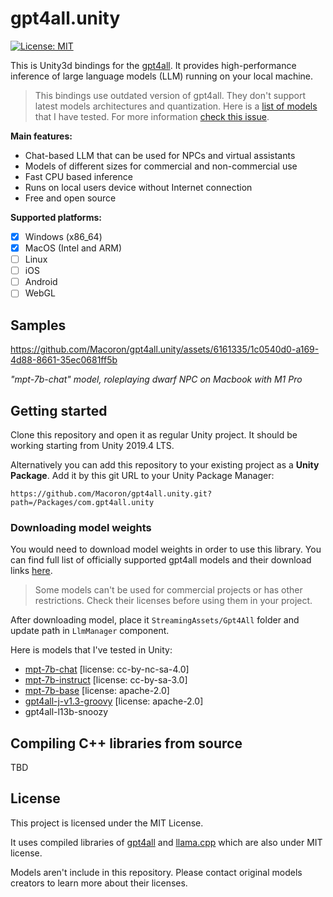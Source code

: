 # gpt4all.unity
[![License: MIT](https://img.shields.io/badge/license-MIT-blue.svg)](https://opensource.org/licenses/MIT) 

This is Unity3d bindings for the [gpt4all](https://github.com/nomic-ai/gpt4all). It provides high-performance inference of large language models (LLM) running on your local machine.

> This bindings use outdated version of gpt4all. They don't support latest models architectures and quantization. Here is a [list of models](#downloading-model-weights) that I have tested. For more information [check this issue](https://github.com/Macoron/gpt4all.unity/issues/11).

**Main features:**
- Chat-based LLM that can be used for NPCs and virtual assistants
- Models of different sizes for commercial and non-commercial use
- Fast CPU based inference
- Runs on local users device without Internet connection
- Free and open source

**Supported platforms:**
- [x] Windows (x86_64)
- [x] MacOS (Intel and ARM)
- [ ] Linux
- [ ] iOS
- [ ] Android
- [ ] WebGL

## Samples

https://github.com/Macoron/gpt4all.unity/assets/6161335/1c0540d0-a169-4d88-8661-35ec0681ff5b

*"mpt-7b-chat" model, roleplaying dwarf NPC on Macbook with M1 Pro*

## Getting started
Clone this repository and open it as regular Unity project. It should be working starting from Unity 2019.4 LTS.

Alternatively you can add this repository to your existing project as a **Unity Package**. Add it by this git URL to your Unity Package Manager:
```
https://github.com/Macoron/gpt4all.unity.git?path=/Packages/com.gpt4all.unity
```
### Downloading model weights

You would need to download model weights in order to use this library. You can find full list of officially supported gpt4all models and their download links [here](https://github.com/nomic-ai/gpt4all/tree/main/gpt4all-chat#manual-download-of-models).

> Some models can't be used for commercial projects or has other restrictions. Check their licenses before using them in your project.

After downloading model, place it `StreamingAssets/Gpt4All` folder and update path in `LlmManager` component.

Here is models that I've tested in Unity:
- [mpt-7b-chat](https://huggingface.co/macoron/ggml-mpt-7b-chat) [license: cc-by-nc-sa-4.0]
- [mpt-7b-instruct](https://huggingface.co/macoron/ggml-mpt-7b-instruct) [license: cc-by-sa-3.0]
- [mpt-7b-base](https://huggingface.co/macoron/ggml-mpt-7b-base) [license: apache-2.0]
- [gpt4all-j-v1.3-groovy](https://huggingface.co/macoron/ggml-gpt4all-j-v1.3-groovy) [license: apache-2.0]
- gpt4all-l13b-snoozy

## Compiling C++ libraries from source
TBD


## License
This project is licensed under the MIT License. 

It uses compiled libraries of [gpt4all](https://github.com/nomic-ai/gpt4all/tree/main) and [llama.cpp](https://github.com/ggerganov/llama.cpp) which are also under MIT license.

Models aren't include in this repository. Please contact original models creators to learn more about their licenses.
